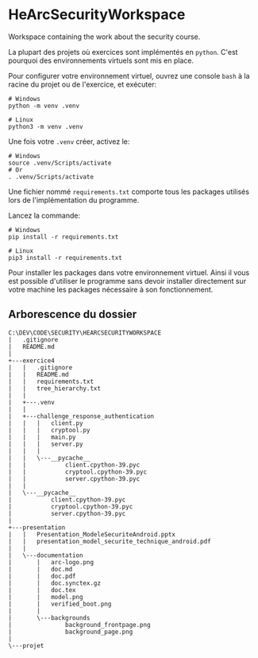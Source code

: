 # HeArcSecurityWorkspace

Workspace containing the work about the security course.

La plupart des projets où exercices sont implémentés en `python`.
C'est pourquoi des environnements virtuels sont mis en place.

Pour configurer votre environnement virtuel, ouvrez une console `bash` à la racine du projet ou de l'exercice, et exécuter:

```bash=
# Windows
python -m venv .venv

# Linux
python3 -m venv .venv
```

Une fois votre `.venv` créer, activez le:

```bash=
# Windows
source .venv/Scripts/activate
# Or
. .venv/Scripts/activate
```

Une fichier nommé `requirements.txt` comporte tous les packages utilisés lors de l'implémentation du programme.

Lancez la commande:

```bash=
# Windows
pip install -r requirements.txt

# Linux
pip3 install -r requirements.txt
```

Pour installer les packages dans votre environnement virtuel. Ainsi il vous est possible d'utiliser le programme sans devoir installer directement sur votre machine les packages nécessaire à son fonctionnement.

## Arborescence du dossier

```typescript=
C:\DEV\CODE\SECURITY\HEARCSECURITYWORKSPACE
|   .gitignore
|   README.md
|
+---exercice4
|   |   .gitignore
|   |   README.md
|   |   requirements.txt
|   |   tree_hierarchy.txt
|   |
|   +---.venv
|   |
|   +---challenge_response_authentication
|   |   |   client.py
|   |   |   cryptool.py
|   |   |   main.py
|   |   |   server.py
|   |   |
|   |   \---__pycache__
|   |           client.cpython-39.pyc
|   |           cryptool.cpython-39.pyc
|   |           server.cpython-39.pyc
|   |
|   \---__pycache__
|           client.cpython-39.pyc
|           cryptool.cpython-39.pyc
|           server.cpython-39.pyc
|
+---presentation
|   |   Presentation_ModeleSecuriteAndroid.pptx
|   |   presentation_model_securite_technique_android.pdf
|   |
|   \---documentation
|       |   arc-logo.png
|       |   doc.md
|       |   doc.pdf
|       |   doc.synctex.gz
|       |   doc.tex
|       |   model.png
|       |   verified_boot.png
|       |
|       \---backgrounds
|               background_frontpage.png
|               background_page.png
|
\---projet
```
